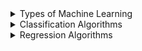 
<details>
  <summary>Types of Machine Learning</summary>

## Types of Machine Learning

### 1. Supervised Learning
- **Dataset:** Contains labeled examples $`(x_i, y_i)`$ where $`x_i`$ is a feature vector, and $`y_i`$ is the corresponding label.
- **Description:**
  
  A **labeled example** may look in the following way:
  - $`x_i`$: A feature vector representing the characteristics of a patient. (e.g., blood sugar level, cholesterol level, weight, height, habits, etc).
  - $`y_i`$: The label or target outcome associated with $`x_i`$. It could be a **binary label** (e.g., $`y_i = 1`$ if the patient has a specific disease, $`y_i = 0`$ otherwise),
                 **multiclass label** (e.g., $`y_i = \text{"diabetes"}`$, $`y_i = \text{"hypertension"}`$), **real number** (e.g., the predicted severity of a condition), etc.
- **Real Life Examples of a Supervised Learning:**
  - Email classification: $`\text{"{spam, not-spam}"}`$
  - Predicting a probability (e.g., cancer diagnosis).
- **Goal:** Train a model to map feature vectors $`x`$ to their labels $`y`$.
 
<img width="500" alt="Page 1" src="https://github.com/user-attachments/assets/4c0b97b1-41e6-412a-85e5-51abe79cd688">

---

### 2. Unsupervised Learning
- **Dataset:** Contains only unlabeled examples $`x_i`$.
- **Description:** Unlike supervised learning, there are no labels $`y_i`$ to guide the learning process. Instead, the goal is to identify patterns, structure, or relationships within the data.
- **Real Life Examples of an Unsupervised Learning:**
  - **Clustering:** Grouping similar data points (e.g., grouping customers by purchase history or behavior.).
  - **Dimensionality Reduction:** Simplifying data while retaining its essence (e.g., reducing the size of images while retaining important details.).
  - **Outlier Detection:** Identifying anomalies in the data (e.g., fraud detection).
- **Goal:** Discover patterns or structure in the data.

<img width="500" alt="Page 1" src="https://github.com/user-attachments/assets/89869f38-0b5e-4454-b276-f25fc698d768">

---

### 3. Semi-Supervised Learning
- **Dataset:** Contains both labeled and unlabeled examples.
- **Description:** The algorithm uses the unlabeled examples to learn the structure or distribution of the data, which helps improve the model's predictions on labeled examples.
  This approach assumes that the unlabeled data provides additional information about the problem, such as the underlying data distribution.
- **Real Life Examples of a Semi-Supervised Learning:**

  **Medical Image Analysis:**
   - **Scenario:** Labeling medical images (e.g., MRI scans) requires expert radiologists, making labeled data scarce and expensive.
   - **Solution:** Use a small set of labeled images (e.g., with disease annotations) along with a large set of unlabeled images to improve diagnostic accuracy.
   - **Example:** Identifying tumors in MRI scans with minimal labeled data.
- **Goal:** Leverage unlabeled data to improve model performance.

<img width="500" alt="Page 1" src="https://github.com/user-attachments/assets/551f4da7-f05e-4e94-9a69-8e864e8e5002">

---

### 4. Reinforcement Learning
- **Dataset:** Not explicitly provided; the machine interacts with an environment.
- **Description:** It is a type of learning where an agent learns to make decisions by interacting with an environment.
  The agent observes the current state of the environment, takes actions, and receives rewards or penalties based on those actions.
  Over time, the agent learns a strategy, called a **policy**, to maximize rewards.
- **Real Life Examples of the Reinforcement Learning:**
  **Game Playing:**
   - **Scenario:** Training agents to play complex games.
   - **Example:** AlphaGo, which uses reinforcement learning to master the game of Go by learning strategies that outperform human experts.
- **Goal:** Learn a policy (function) that selects optimal actions to maximize long-term rewards in a sequential decision-making process.

<img width="500" alt="Page 1" src="https://github.com/user-attachments/assets/9c887f3b-4f6d-4bcb-888d-680a254bc7d8">

</details>

<details>
  <summary>Classification Algorithms</summary>

## Classification Algorithms

**Classification algorithms** are a subset of machine learning algorithms used to assign a label or category to input data. They are widely used for tasks like spam detection, image recognition, medical diagnosis, etc.

<img width="500" alt="Page 1" src="https://github.com/user-attachments/assets/598627d5-9115-48bf-af04-36263dc3effa">

### Key Concepts:

1. **Decision Boundary**:
   - A **decision boundary** is a surface that separates the feature space into regions corresponding to different classes.
   - It can take various forms:
     - **Linear (straight line or hyperplane):** Algorithms like Logistic Regression and Linear SVM.
     - **Non-linear (curved):** Algorithms like Kernel SVM and Neural Networks.
     - **Complex shapes:** Algorithms like Decision Trees and ensemble methods (e.g., Random Forests).
   - The decision boundary defines the accuracy of the model by determining how well it separates classes in the dataset.

2. **How Classification Algorithms Differ**:
   - **Form of Decision Boundary:**
     - Each algorithm uses a unique method to compute the decision boundary based on the training data.
   - **Training Speed:**
     - Some algorithms train quickly, while others take longer due to complexity.
   - **Prediction Speed:**
     - Algorithms also differ in how fast they make predictions.

</details>


<details>
  <summary>Regression Algorithms</summary>

## Regression Algorithms in Machine Learning

Regression algorithms are used in machine learning to predict continuous values. These could be numbers like prices, temperatures, or probabilities, or anything that changes smoothly along a scale. The goal is to find a pattern in the data and use it to make predictions for new inputs.

### Difference from Classification:
- Regression predicts a value on a continuous scale (e.g., 2.5, 300.75).
- Classification predicts categories (e.g., "red," "green," or "blue").

<img width="500" alt="Page 1" src="https://github.com/user-attachments/assets/19c1d4a1-a761-4995-84bc-a7bb85a94927">


### Real-World Examples:
- Estimating house prices based on size, location, and features.
- Predicting future sales revenue from historical data.
- Forecasting weather conditions like temperature or rainfall.

</details>


